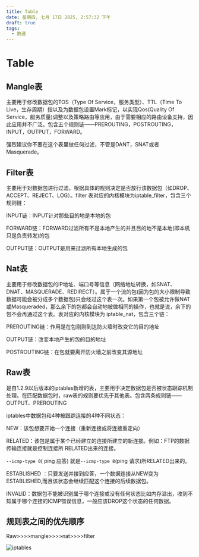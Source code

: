 ```yaml
---
title: Table
date: 星期四, 七月 17日 2025, 2:57:32 下午
draft: true
tags:
  - 数通
---
```

# Table

## Mangle表

主要用于修改数据包的TOS（Type Of Service，服务类型）、TTL（Time To Live，生存周期）指以及为数据包设置Mark标记，以实现Qos(Quality Of Service，服务质量)调整以及策略路由等应用，由于需要相应的路由设备支持，因此应用并不广泛。包含五个规则链——PREROUTING，POSTROUTING，INPUT，OUTPUT，FORWARD。

强烈建议你不要在这个表里做任何过滤，不管是DANT，SNAT或者Masquerade。

## Filter表

主要用于对数据包进行过滤，根据具体的规则决定是否放行该数据包（如DROP、ACCEPT、REJECT、LOG）。filter 表对应的内核模块为iptable_filter，包含三个规则链：

INPUT链：INPUT针对那些目的地是本地的包

FORWARD链：FORWARD过滤所有不是本地产生的并且目的地不是本地(即本机只是负责转发)的包

OUTPUT链：OUTPUT是用来过滤所有本地生成的包

## Nat表

主要用于修改数据包的IP地址、端口号等信息（网络地址转换，如SNAT、DNAT、MASQUERADE、REDIRECT）。属于一个流的包(因为包的大小限制导致数据可能会被分成多个数据包)只会经过这个表一次。如果第一个包被允许做NAT或Masqueraded，那么余下的包都会自动地被做相同的操作，也就是说，余下的包不会再通过这个表。表对应的内核模块为 iptable_nat，包含三个链：

PREROUTING链：作用是在包刚刚到达防火墙时改变它的目的地址

OUTPUT链：改变本地产生的包的目的地址

POSTROUTING链：在包就要离开防火墙之前改变其源地址

## Raw表

是自1.2.9以后版本的iptables新增的表，主要用于决定数据包是否被状态跟踪机制处理。在匹配数据包时，raw表的规则要优先于其他表。包含两条规则链——OUTPUT、PREROUTING

iptables中数据包和4种被跟踪连接的4种不同状态：

NEW：该包想要开始一个连接（重新连接或将连接重定向）

RELATED：该包是属于某个已经建立的连接所建立的新连接。例如：FTP的数据传输连接就是控制连接所 RELATED出来的连接。

`--icmp-type 0`( ping 应答) 就是`--icmp-type 8`(ping 请求)所RELATED出来的。

ESTABLISHED ：只要发送并接到应答，一个数据连接从NEW变为ESTABLISHED,而且该状态会继续匹配这个连接的后续数据包。

INVALID：数据包不能被识别属于哪个连接或没有任何状态比如内存溢出，收到不知属于哪个连接的ICMP错误信息，一般应该DROP这个状态的任何数据。

## 规则表之间的优先顺序

Raw>>>>mangle>>>>nat>>>>filter

![iptables](../../../images/network/iptables.png)